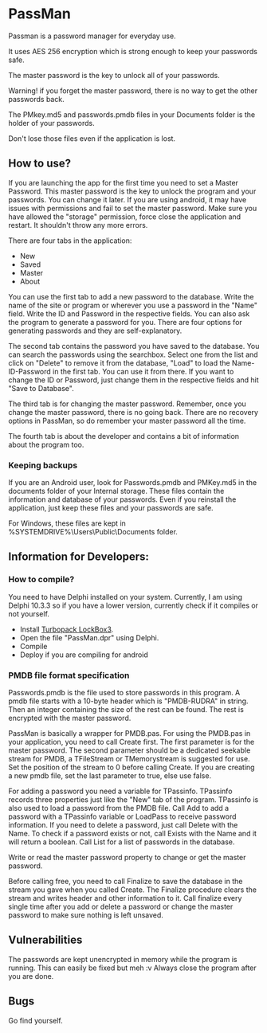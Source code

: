 # PassMan

Passman is a password manager for everyday use.

It uses AES 256 encryption which is strong enough to keep your passwords safe.

The master password is the key to unlock all of your passwords.

Warning! if you forget the master password, there is no way to get the other passwords back.

The PMkey.md5 and passwords.pmdb files in your Documents folder is the holder of your passwords.

Don't lose those files even if the application is lost.

## How to use?

If you are launching the app for the first time you need to set a Master Password. This master password is the key to unlock the program and your passwords. You can change it later. If you are using android, it may have issues with permissions and fail to set the master password. Make sure you have allowed the "storage" permission, force close the application and restart. It shouldn't throw any more errors.

There are four tabs in the application:
- New
- Saved
- Master
- About

You can use the first tab to add a new password to the database. Write the name of the site or program or wherever you use a password in the "Name" field. Write the ID and Password in the respective fields. You can also ask the program to generate a password for you. There are four options for generating passwords and they are self-explanatory.

The second tab contains the password you have saved to the database. You can search the passwords using the searchbox. Select one from the list and click on "Delete" to remove it from the database, "Load" to load the Name-ID-Password in the first tab. You can use it from there. If you want to change the ID or Password, just change them in the respective fields and hit "Save to Database".

The third tab is for changing the master password. Remember, once you change the master password, there is no going back. There are no recovery options in PassMan, so do remember your master password all the time.

The fourth tab is about the developer and contains a bit of information about the program too.

### Keeping backups
If you are an Android user, look for Passwords.pmdb and PMKey.md5 in the documents folder of your Internal storage. These files contain the information and database of your passwords. Even if you reinstall the application, just keep these files and your passwords are safe. 

For Windows, these files are kept in %SYSTEMDRIVE%\Users\Public\Documents folder.

## Information for Developers:

### How to compile?

You need to have Delphi installed on your system. Currently, I am using Delphi 10.3.3 so if you have a lower version, currently check if it compiles or not yourself. 
- Install [Turbopack LockBox3](https://github.com/TurboPack/LockBox3/).
- Open the file "PassMan.dpr" using Delphi.
- Compile
- Deploy if you are compiling for android

### PMDB file format specification

Passwords.pmdb is the file used to store passwords in this program. A pmdb file starts with a 10-byte header which is "PMDB-RUDRA" in string. Then an integer containing the size of the rest can be found. The rest is encrypted with the master password.

PassMan is basically a wrapper for PMDB.pas. For using the PMDB.pas in your application, you need to call Create first. The first parameter is for the master password. The second parameter should be a dedicated seekable stream for PMDB, a TFileStream or TMemorystream is suggested for use. Set the position of the stream to 0 before calling Create.  If you are creating a new pmdb file, set the last parameter to true, else use false.

For adding a password you need a variable for TPassinfo. TPassinfo records three properties just like the "New" tab of the program. TPassinfo is also used to load a password from the PMDB file. Call Add to add a password with a TPassinfo variable or LoadPass to receive password information. If you need to delete a password, just call Delete with the Name. To check if a password exists or not, call Exists with the Name and it will return a boolean. Call List for a list of passwords in the database.

Write or read the master password property to change or get the master password.

Before calling free, you need to call Finalize to save the database in the stream you gave when you called Create. The Finalize procedure clears the stream and writes header and other information to it. Call finalize every single time after you add or delete a password or change the master password to make sure nothing is left unsaved. 

## Vulnerabilities

The passwords are kept unencrypted in memory while the program is running. This can easily be fixed but meh :v Always close the program after you are done.

## Bugs

Go find yourself.


